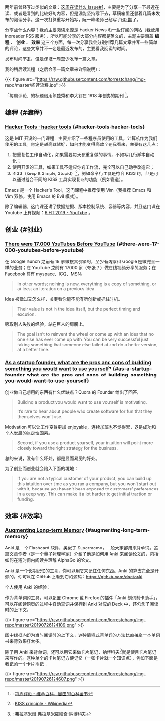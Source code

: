   
两年前曾经写过类似的文章：[这周在读什么 Issue#1](http://blog.jiayuanzhang.com/post/weekly-reading-report-issue-01/)，主要是为了分享一下最近在读、或者是看到的比较好的内容，但是没能坚持写下去，草稿箱里还躺着几篇未发布的阅读分享。这一次打算重写开始写，阮一峰老师已经写了[60 期](http://www.ruanyifeng.com/blog/2019/06/weekly-issue-60.html)了。

分享些什么内容？我的主要阅读来源是 Hacker News 和一些订阅的网站（我使用
inoreader RSS 服务），所以可能分享的大部分内容都是英文的，主题主要涵盖 **编程** 、 **创业** 、 **效率** 这三个方面，每一次分享我会分别推荐几篇文章并写一些简单的评论，这些文章并不一定是最近发布的，主要看我阅读的时间。

发布时间不定，但是保证一周至少发布一篇文章。

我的稍后读流程（之后会写一篇文章来详细说明）：

{{< figure src="https://raw.githubusercontent.com/forrestchang/img-repo/master/阅读流程.jpg" >}}

「每周评论」的标题借用陈独秀和李大钊在 1918 年创办的期刊&nbsp;[^fn:1]。


## 编程 {#编程}


### [Hacker Tools · hacker tools](https://hacker-tools.github.io/) {#hacker-tools-hacker-tools}

这是 MIT 开设的一门课程，主要介绍了一些程序员使用的工具。计算机作为我们使用的工具，肯定是越高效越好，如何才能变得高效？在我看来，主要有这几点：

1.  把重复性工作自动化，如果需要每天都重复做的事情，不如写几行脚本自动化；
2.  使用开源的工具，如果工具不适应你的工作流，完全可以自己动手改造它；
3.  KISS（Keep It Simple, Stupid）[^fn:2]，例如命令行工具是符合 KISS 的，但是可以通过组合不同的 KISS 工具实现复杂的功能（例如管道）。

Emacs 是一个 Hacker's Tool，这门课程中推荐使用 Vim（我推荐 Emacs 和 Vim 双修，使用 Emacs 的 Evil 模式）。

除了编辑器，这门课还讲了数据挖掘、版本控制系统、容器等内容，并且这门课在 Youtube
上有视频：[6.HT 2019 - YouTube](https://www.youtube.com/playlist?list=PLyzOVJj3bHQuiujH1lpn8cA9dsyulbYRv) 。


## 创业 {#创业}


### [There were 17,000 YouTubes Before YouTube](https://thenextweb.com/boris/2013/10/28/17000-youtubes-youtube/) {#there-were-17-000-youtubes-before-youtube}

在 Google launch 之前有 18 家做搜索引擎的，至少有两家和 Google 是做完全一样的业务；在 YouTube 之前有 17000 家（夸张？）做在线视频分享的服务；在 Facebook 前有
myspace、ICQ、MSN。

> In other words; nothing is new, everything is a copy of something, or at least
> an iteration on a previous idea.

Idea 被做过又怎么样，关键看你能不能有所创新或抓住时机。

> Their value is not in the idea itself, but the perfect timing and excution.

吸取别人失败的经验，站在巨人的肩膀上。

> The goal isn’t to reinvent the wheel or come up with an idea that no one else
> has ever come up with. You can be very successful just taking something that
> someone else failed at and do a better version, at a better time.


### [As a startup founder, what are the pros and cons of building something you would want to use yourself?](https://www.quora.com/As-a-startup-founder-what-are-the-pros-and-cons-of-building-something-you-would-want-to-use-yourself) {#as-a-startup-founder-what-are-the-pros-and-cons-of-building-something-you-would-want-to-use-yourself}

创业做自己想用的东西有什么优缺点？Quora 的 Founder 给出了回答。

> Building a product you would want to use yourself is motivating.
>
> It’s rare to hear about people who create software for fun that they themselves won’t use.

Motivation 可以让工作变得更加 enjoyable，连续加班也不觉得累，这是成功和个人发展的决定性因素。

> Second, if you use a product yourself, your intuition will point more closely
> toward the right strategy for the business.

总的来说，没有什么坏处，都是显而易见的好处。

为了创业而创业就会陷入下面的境地：

> If you are not a typical customer of your product, you can build up this
> intuition over time as you run a company, but you won’t start out with it,
> because you haven’t been exposed to customers’ preferences in a deep way. This
> can make it a lot harder to get initial traction or funding.


## 效率 {#效率}


### [Augmenting Long-term Memory](http://augmentingcognition.com/ltm.html) {#augmenting-long-term-memory}

Anki 是一个 Flashcard 软件，类似于 Supermemo，一般大家都用来背单词。这篇文章作者（是一个量子物理学家）介绍了他是如何用 Anki 来阅读论文的，包括如何在短时间内阅读并理解 AlphaGo 的论文。

Anki 是一个长期记忆的工具，你可以用它来记住任何东西。Anki 的算法完全是开源的，你可以在 GitHub 上看到它的源码：<https://github.com/dae/anki>

个人使用 Anki 的经验：

作为背单词的工具，可以配置 Chrome 或 Firefox 的插件「Anki 划词制卡助手」，可以在阅读网页的过程中自动查词并保存到 Anki 对应的 Deck 中，还包含了阅读时的上下文。

{{< figure src="https://raw.githubusercontent.com/forrestchang/img-repo/master/20190726124109.png" >}}

图中绿框内即为当时阅读时的上下文，这种情境式背单词的方法比直接拿一本单词书来背效果好太多。

除了用 Anki 来背单词，还可以用它来做卡片笔记，纳博科夫[^fn:3]就是使用卡片笔记来写作的。这种单个的卡片笔记方便记忆（一张卡片就一个知识点），例如下面是我记的一个卡片笔记：

{{< figure src="https://raw.githubusercontent.com/forrestchang/img-repo/master/20190726124607.png" >}}

[^fn:1]: : [每周评论 - 维基百科，自由的百科全书](https://zh.wikipedia.org/wiki/每周评论)
[^fn:2]: : [KISS principle - Wikipedia](https://en.wikipedia.org/wiki/KISS%5Fprinciple)
[^fn:3]: : [弗拉基米爾·弗拉基米羅維奇·納博科夫](https://zh.wikipedia.org/wiki/%E5%BC%97%E6%8B%89%E5%9F%BA%E7%B1%B3%E7%88%BE%C2%B7%E5%BC%97%E6%8B%89%E5%9F%BA%E7%B1%B3%E7%BE%85%E7%B6%AD%E5%A5%87%C2%B7%E7%B4%8D%E5%8D%9A%E7%A7%91%E5%A4%AB)

